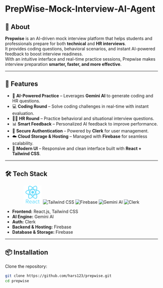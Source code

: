 # PrepWise-Mock-Interview-AI-Agent



## 📖 About

**Prepwise** is an AI-driven mock interview platform that helps students and professionals prepare for both **technical** and **HR interviews**.  
It provides coding questions, behavioral scenarios, and instant AI-powered feedback to boost interview readiness.  
With an intuitive interface and real-time practice sessions, Prepwise makes interview preparation **smarter, faster, and more effective**.  

---

## 🚀 Features

- 🎯 **AI-Powered Practice** – Leverages **Gemini AI** to generate coding and HR questions.  
- 💻 **Coding Round** – Solve coding challenges in real-time with instant evaluation.  
- 🧑‍💼 **HR Round** – Practice behavioral and situational interview questions.  
- 📊 **Smart Feedback** – Personalized AI feedback to improve performance.  
- 🔐 **Secure Authentication** – Powered by **Clerk** for user management.  
- ☁️ **Cloud Storage & Hosting** – Managed with **Firebase** for seamless scalability.  
- 🎨 **Modern UI** – Responsive and clean interface built with **React + Tailwind CSS**.  

---

## 🛠️ Tech Stack  

<p align="center">
  <img src="https://raw.githubusercontent.com/devicons/devicon/master/icons/react/react-original-wordmark.svg" alt="React" width="60" height="60"/>
  <img src="https://www.vectorlogo.zone/logos/tailwindcss/tailwindcss-icon.svg" alt="Tailwind CSS" width="60" height="60"/>
  <img src="https://firebase.google.com/downloads/brand-guidelines/PNG/logo-logomark.png" alt="Firebase" width="60" height="60"/>
  <img src="https://seeklogo.com/images/G/google-gemini-logo-0B68BC5E22-seeklogo.com.png" alt="Gemini AI" width="60" height="60"/>
  <img src="https://avatars.githubusercontent.com/u/109633172?s=200&v=4" alt="Clerk" width="60" height="60"/>
</p>

- **Frontend:** React.js, Tailwind CSS  
- **AI Engine:** Gemini AI  
- **Auth:** Clerk  
- **Backend & Hosting:** Firebase  
- **Database & Storage:** Firebase  

---

## 📦 Installation  

Clone the repository:  
```bash
git clone https://github.com/hars123/prepwise.git
cd prepwise
